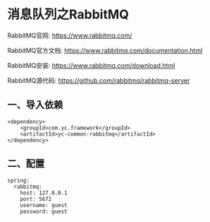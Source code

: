 # 消息队列之RabbitMQ
RabbitMQ官网:
https://www.rabbitmq.com/

RabbitMQ官方文档:
https://www.rabbitmq.com/documentation.html

RabbitMQ安装:
https://www.rabbitmq.com/download.html

RabbitMQ源代码:
https://github.com/rabbitmq/rabbitmq-server

## 一、导入依赖
```
<dependency>
    <groupId>com.yc.framework</groupId>
    <artifactId>yc-common-rabbitmq</artifactId>
</dependency>
```

## 二、配置
```
spring:
  rabbitmq:
    host: 127.0.0.1
    port: 5672
    username: guest
    password: guest
```
